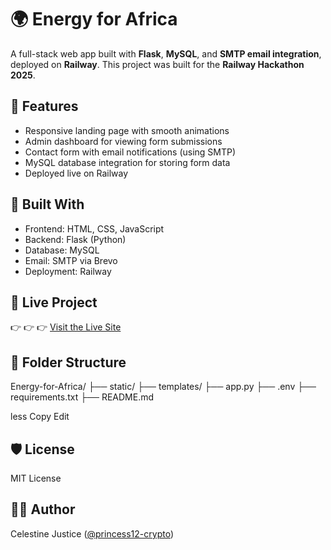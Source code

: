 # 🌍 Energy for Africa

A full-stack web app built with **Flask**, **MySQL**, and **SMTP email integration**, deployed on **Railway**. This project was built for the **Railway Hackathon 2025**.

## 🚀 Features

- Responsive landing page with smooth animations
- Admin dashboard for viewing form submissions
- Contact form with email notifications (using SMTP)
- MySQL database integration for storing form data
- Deployed live on Railway

## 🔧 Built With

- Frontend: HTML, CSS, JavaScript
- Backend: Flask (Python)
- Database: MySQL
- Email: SMTP via Brevo
- Deployment: Railway

## 🔗 Live Project

👉 👉 👉 [Visit the Live Site](https://web-production-76476.up.railway.app)

## 📂 Folder Structure

Energy-for-Africa/
├── static/
├── templates/
├── app.py
├── .env
├── requirements.txt
├── README.md

less
Copy
Edit

## 🛡️ License

MIT License

## 👩‍💻 Author

Celestine Justice ([@princess12-crypto](https://github.com/princess12-crypto))
